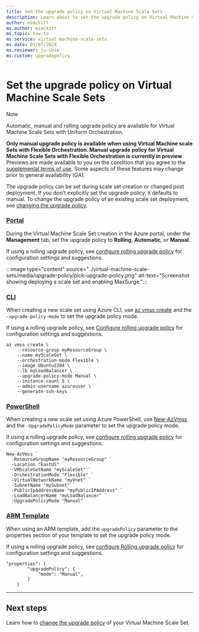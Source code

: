 ```yaml
---
title: Set the upgrade policy on Virtual Machine Scale Sets
description: Learn about to set the upgrade policy on Virtual Machine Scale Sets
author: mimckitt
ms.author: mimckitt
ms.topic: how-to
ms.service: virtual-machine-scale-sets
ms.date: 03/07/2024
ms.reviewer: ju-shim
ms.custom: upgradepolicy
---
```

# Set the upgrade policy on Virtual Machine Scale Sets

> [!NOTE]
> Automatic, manual and rolling upgrade policy are available for Virtual Machine Scale Sets with Uniform Orchestration. 
>
>**Only manual upgrade policy is available when using Virtual Machine scale Sets with Flexible Orchestration. Manual upgrade policy for Virtual Machine Scale Sets with Flexible Orchestration is currently in preview**. Previews are made available to you on the condition that you agree to the [supplemental terms of use](https://azure.microsoft.com/support/legal/preview-supplemental-terms/). Some aspects of these features may change prior to general availability (GA).

The upgrade policy can be set during scale set creation or changed post deployment. If you don't explicitly set the upgrade policy, it defaults to manual. To change the upgrade policy of an existing scale set deployment, see [changing the upgrade policy](virtual-machine-scale-sets-change-upgrade-policy.md).

### [Portal](#tab/portal)

During the Virtual Machine Scale Set creation in the Azure portal, under the **Management** tab, set the upgrade policy to **Rolling**, **Automatic**, or **Manual**. 

If using a rolling upgrade policy, see [configure rolling upgrade policy](virtual-machine-scale-sets-configure-rolling-upgrades.md) for configuration settings and suggestions.

:::image type="content" source="../virtual-machine-scale-sets/media/upgrade-policy/pick-upgrade-policy.png" alt-text="Screenshot showing deploying a scale set and enabling MaxSurge.":::

### [CLI](#tab/cli)
When creating a new scale set using Azure CLI, use [az vmss create](/cli/azure/vmss#az-vmss-create) and the `-upgrade-policy-mode` to set the upgrade policy mode.  

If using a rolling upgrade policy, see [Configure rolling upgrade policy](virtual-machine-scale-sets-configure-rolling-upgrades.md) for configuration settings and suggestions.

```azurecli-interactive
az vmss create \
    --resource-group myResourceGroup \
    --name myScaleSet \
    --orchestration-mode Flexible \
    --image Ubuntu2204 \
    --lb myLoadBalancer \
    --upgrade-policy-mode Manual \
    --instance-count 5 \
    --admin-username azureuser \
    --generate-ssh-keys
```

### [PowerShell](#tab/powershell)
When creating a new scale set using Azure PowerShell, use [New-AzVmss](/powershell/module/az.compute/new-azvmss) and the `-UpgradePolicyMode` parameter to set the upgrade policy mode.

If using a rolling upgrade policy, see [configure rolling upgrade policy](virtual-machine-scale-sets-configure-rolling-upgrades.md) for configuration settings and suggestions.

```azurepowershell-interactive
New-AzVmss `
  -ResourceGroupName "myResourceGroup" `
  -Location "EastUS" `
  -VMScaleSetName "myScaleSet" `
  -OrchestrationMode "Flexible" `
  -VirtualNetworkName "myVnet" `
  -SubnetName "mySubnet" `
  -PublicIpAddressName "myPublicIPAddress" `
  -LoadBalancerName "myLoadBalancer" `
  -UpgradePolicyMode "Manual"
```

### [ARM Template](#tab/template)
When using an ARM template, add the `upgradePolicy` parameter to the properties section of your template to set the upgrade policy mode. 

If using a rolling upgrade policy, see [configure Rolling upgrade policy](virtual-machine-scale-sets-configure-rolling-upgrades.md) for configuration settings and suggestions.

```ARM
"properties": {
        "upgradePolicy": {
            "mode": "Manual",
        }
    }
```
---


## Next steps
Learn how to [change the upgrade policy](virtual-machine-scale-sets-change-upgrade-policy.md) of your Virtual Machine Scale Set. 
